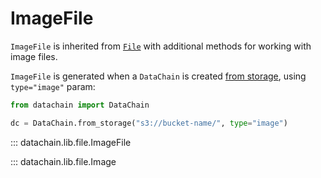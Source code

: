 # ImageFile

`ImageFile` is inherited from [`File`](file.md) with additional methods for working with image files.

`ImageFile` is generated when a `DataChain` is created [from storage](../datachain.md#datachain.lib.dc.DataChain.from_storage), using `type="image"` param:

```python
from datachain import DataChain

dc = DataChain.from_storage("s3://bucket-name/", type="image")
```

::: datachain.lib.file.ImageFile

::: datachain.lib.file.Image
